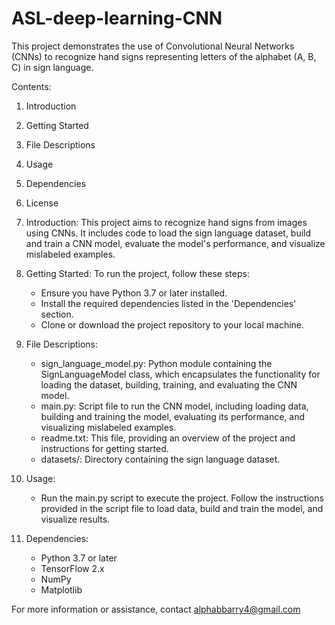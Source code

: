 # ASL-deep-learning-CNN

This project demonstrates the use of Convolutional Neural Networks (CNNs) to recognize hand signs representing letters of the alphabet (A, B, C) in sign language.

Contents:
1. Introduction
2. Getting Started
3. File Descriptions
4. Usage
5. Dependencies
6. License

1. Introduction:
   This project aims to recognize hand signs from images using CNNs. It includes code to load the sign language dataset, build and train a CNN model, evaluate the model's performance, and visualize mislabeled examples.

2. Getting Started:
   To run the project, follow these steps:
   - Ensure you have Python 3.7 or later installed.
   - Install the required dependencies listed in the 'Dependencies' section.
   - Clone or download the project repository to your local machine.

3. File Descriptions:
   - sign_language_model.py: Python module containing the SignLanguageModel class, which encapsulates the functionality for loading the dataset, building, training, and evaluating the CNN model.
   - main.py: Script file to run the CNN model, including loading data, building and training the model, evaluating its performance, and visualizing mislabeled examples.
   - readme.txt: This file, providing an overview of the project and instructions for getting started.
   - datasets/: Directory containing the sign language dataset.

4. Usage:
   - Run the main.py script to execute the project. Follow the instructions provided in the script file to load data, build and train the model, and visualize results.

5. Dependencies:
   - Python 3.7 or later
   - TensorFlow 2.x
   - NumPy
   - Matplotlib

For more information or assistance, contact alphabbarry4@gmail.com
